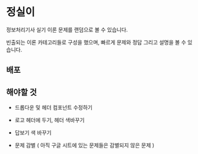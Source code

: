 # 정실이

정보처리기사 실기 이론 문제를 랜덤으로 볼 수 있습니다.

빈출되는 이론 카테고리들로 구성을 했으며, 빠르게 문제와 정답 그리고 설명을 볼 수 있습니다.

## 배포

## 해야할 것

- 드롭다운 및 헤더 컴포넌트 수정하기

- 로고 헤더에 두기, 헤더 색바꾸기

- 답보기 색 바꾸기

- 문제 감별 ( 아직 구글 시트에 있는 문제들은 감별되지 않은 문제 )
